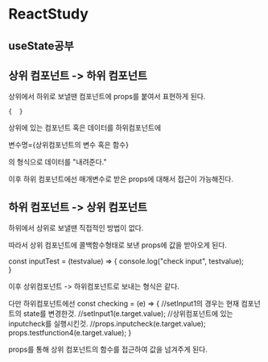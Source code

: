 # ReactStudy

## useState공부

## 상위 컴포넌트 -> 하위 컴포넌트
상위에서 하위로 보낼땐 컴포넌트에 props를 붙여서 표현하게 된다.

<pre><code>{ <Inputboxtest datas={data} testfunction={bottomup} testfunction2={bottomup2} testfunction3={bottomup3} testfunction4={ testfunction4 } inputcheck={ inputTest}/> }</code></pre>
상위에 있는 컴포넌트 혹은 데이터를 하위컴포넌트에

변수명={상위컴포넌트의 변수 혹은 함수}

의 형식으로 데이터를 "내려준다."

이후 하위 컴포넌트에선 매개변수로 받은 props에 대해서 접근이 가능해진다.



## 하위 컴포넌트 -> 상위 컴포넌트
하위에서 상위로 보낼땐 직접적인 방법이 없다.

따라서 상위 컴포넌트에 콜백함수형태로 보낸 props에 값을 받아오게 된다.

  const inputTest = (testvalue) => {
    console.log("check input", testvalue);    
  }
  
이후 상위컴포넌트 -> 하위컴포넌트로 보내는 형식은 같다.

다만 하위컴포넌트에선 
    const checking = (e) => {
        //setInput1의 경우는 현재 컴포넌트의 state를 변경한것.
        //setInput1(e.target.value);
        //상위컴포넌트에 있는 inputcheck를 실행시킨것.
        //props.inputcheck(e.target.value);
        props.testfunction4(e.target.value);
    }
    
 props를 통해 상위 컴포넌트의 함수를 접근하여 값을 넘겨주게 된다.
 
 
